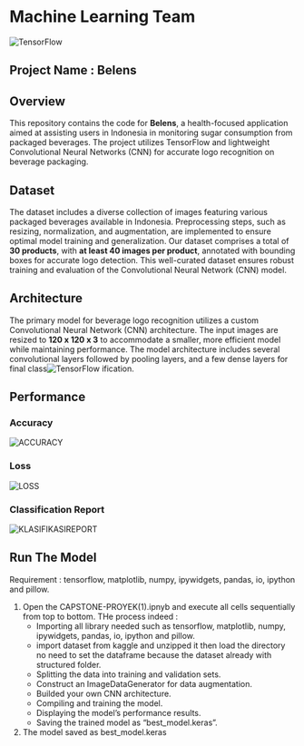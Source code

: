 # Machine Learning Team 
![TensorFlow](https://github.com/user-attachments/assets/670f65bd-9fea-4912-9a38-08267c202c3a)

## Project Name : Belens 

## Overview
This repository contains the code for **Belens**, a health-focused application aimed at assisting users in Indonesia in monitoring sugar consumption from packaged beverages. The project utilizes TensorFlow and lightweight Convolutional Neural Networks (CNN) for accurate logo recognition on beverage packaging.

## Dataset
The dataset includes a diverse collection of images featuring various packaged beverages available in Indonesia. Preprocessing steps, such as resizing, normalization, and augmentation, are implemented to ensure optimal model training and generalization.
Our dataset comprises a total of **30 products**, with **at least 40 images per product**, annotated with bounding boxes for accurate logo detection. This well-curated dataset ensures robust training and evaluation of the Convolutional Neural Network (CNN) model.

## Architecture
The primary model for beverage logo recognition utilizes a custom Convolutional Neural Network (CNN) architecture. The input images are resized to **120 x 120 x 3** to accommodate a smaller, more efficient model while maintaining performance. The model architecture includes several convolutional layers followed by pooling layers, and a few dense layers for final class![TensorFlow](https://github.com/user-attachments/assets/84024a21-a05f-4605-88d8-d4f390622eea)
ification.

## Performance

### Accuracy
![ACCURACY](https://github.com/user-attachments/assets/33d486f1-2cc9-40f0-8b3b-d8d61014cef4)

### Loss
![LOSS](https://github.com/user-attachments/assets/ac0b9895-e17d-4b40-9c1f-d6cd146630d5)

### Classification Report
![KLASIFIKASIREPORT](https://github.com/user-attachments/assets/b3685d6d-3e05-4201-8567-e8f2b9f16d74)

## Run The Model

Requirement  : tensorflow, matplotlib, numpy, ipywidgets, pandas, io, ipython and pillow.

1. Open the CAPSTONE-PROYEK(1).ipnyb and execute all cells sequentially from top to bottom. THe process  indeed :
   - Importing all library needed such as tensorflow, matplotlib, numpy, ipywidgets, pandas, io, ipython and pillow.
   - import dataset from kaggle and unzipped it then load the directory no need to set the dataframe because the dataset already with structured folder.
   - Splitting the data into training and validation sets.
   - Construct an ImageDataGenerator for data augmentation.
   - Builded your own CNN architecture.
   - Compiling and training the model.
   - Displaying the model’s performance results.
   - Saving the trained model as “best_model.keras”.
2. The model saved as best_model.keras
   
